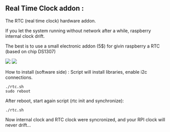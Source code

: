 ## Real Time Clock addon : ##
The RTC (real time clock) hardware addon.

If you let the system running without network after a while, raspberry internal clock drift.

The best is to use a small electronic addon (5$) for givin raspberry a RTC (based on chip DS1307)

![](https://raw.githubusercontent.com/wareck/rtc_rpi_addon/main/pics/rtc.png)
![](https://raw.githubusercontent.com/wareck/rtc_rpi_addon/main/pics/rtc_rpi.png)

How to install (software side) :
Script will install libraries, enable i2c connections.

    ./rtc.sh
    sudo reboot

After reboot, start again script (rtc init and synchronize):

    ./rtc.sh

Now internal clock and RTC clock were syncronized, and your RPI clock will never drift...
